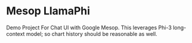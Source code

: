 # Mesop LlamaPhi
Demo Project For Chat UI with Google Mesop. This leverages Phi-3 long-context model; so chart history should be reasonable as well. 
